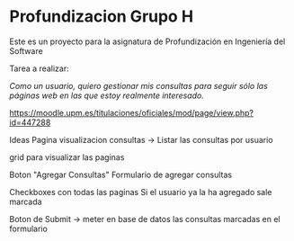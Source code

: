 ﻿# Profundizacion Grupo H

Este es un proyecto para la asignatura de Profundización en Ingeniería del Software

Tarea a realizar:

*Como un usuario, quiero gestionar mis consultas para seguir sólo las páginas web en las que estoy realmente interesado.*

https://moodle.upm.es/titulaciones/oficiales/mod/page/view.php?id=447288

Ideas
Pagina visualizacion consultas -> Listar las consultas por usuario

grid para visualizar las paginas

Boton "Agregar Consultas"
Formulario de agregar consultas 
	
Checkboxes con todas las paginas
Si el usuario ya la ha agregado sale marcada 

Boton de Submit -> meter en base de datos las consultas marcadas en el formulario
